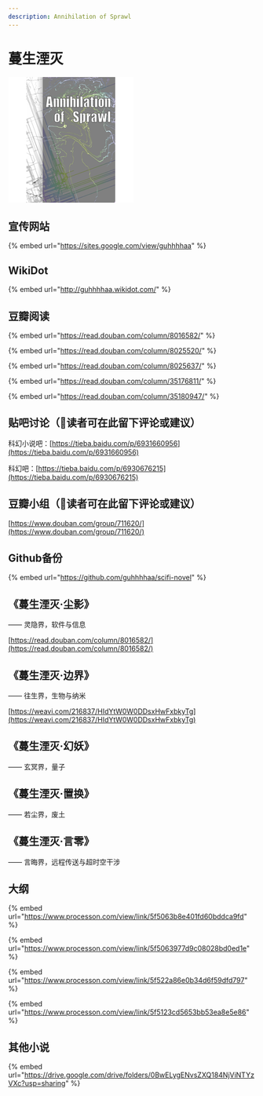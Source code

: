 ```yaml
---
description: Annihilation of Sprawl
---
```


# 蔓生湮灭

![Annihilation of Sprawl](.gitbook/assets/spaces_-m35v6svll3z-ggonuma_avatar-1585389178125.png)

## 宣传网站

{% embed url="https://sites.google.com/view/guhhhhaa" %}

## WikiDot

{% embed url="http://guhhhhaa.wikidot.com/" %}

## 豆瓣阅读

{% embed url="https://read.douban.com/column/8016582/" %}

{% embed url="https://read.douban.com/column/8025520/" %}

{% embed url="https://read.douban.com/column/8025637/" %}

{% embed url="https://read.douban.com/column/35176811/" %}

{% embed url="https://read.douban.com/column/35180947/" %}

## 贴吧讨论（🌟读者可在此留下评论或建议）

科幻小说吧：[https://tieba.baidu.com/p/6931660956](https://tieba.baidu.com/p/6931660956)

科幻吧：[https://tieba.baidu.com/p/6930676215](https://tieba.baidu.com/p/6930676215)

## 豆瓣小组（🌟读者可在此留下评论或建议）

[https://www.douban.com/group/711620/](https://www.douban.com/group/711620/)

## Github备份

{% embed url="https://github.com/guhhhhaa/scifi-novel" %}

## 《蔓生湮灭·尘影》

—— 灵隐界，软件与信息

[https://read.douban.com/column/8016582/](https://read.douban.com/column/8016582/)

## 《蔓生湮灭·边界》

—— 往生界，生物与纳米

[https://weavi.com/216837/HIdYtW0W0DDsxHwFxbkyTg](https://weavi.com/216837/HIdYtW0W0DDsxHwFxbkyTg)

## 《蔓生湮灭·幻妖》

—— 玄冥界，量子

## 《蔓生湮灭·置换》

—— 若尘界，废土

## 《蔓生湮灭·言零》

—— 言晦界，远程传送与超时空干涉

## 大纲

{% embed url="https://www.processon.com/view/link/5f5063b8e401fd60bddca9fd" %}

{% embed url="https://www.processon.com/view/link/5f5063977d9c08028bd0ed1e" %}

{% embed url="https://www.processon.com/view/link/5f522a86e0b34d6f59dfd797" %}

{% embed url="https://www.processon.com/view/link/5f5123cd5653bb53ea8e5e86" %}

## 其他小说

{% embed url="https://drive.google.com/drive/folders/0BwELygENvsZXQ184NjViNTYzVXc?usp=sharing" %}

